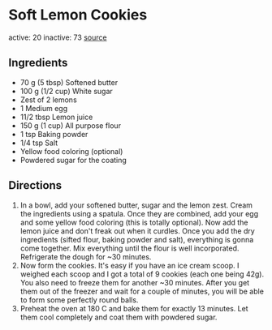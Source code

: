 # Soft Lemon Cookies
active: 20
inactive: 73
[source](https://www.emmafontanella.com/softlemoncookies)
## Ingredients
* 70 g (5 tbsp) Softened butter
* 100 g (1/2 cup) White sugar
* Zest of 2 lemons
* 1 Medium egg
* 11/2 tbsp Lemon juice
* 150 g (1 cup) All purpose flour
* 1 tsp Baking powder
* 1/4 tsp Salt
* Yellow food coloring (optional)
* Powdered sugar for the coating
## Directions
1. In a bowl, add your softened butter, sugar and the lemon zest. Cream the ingredients using a spatula. Once they are combined, add your egg and some yellow food coloring (this is totally optional). Now add the lemon juice and don't freak out when it curdles. Once you add the dry ingredients (sifted flour, baking powder and salt), everything is gonna come together. Mix everything until the flour is well incorporated. Refrigerate the dough for ~30 minutes.
2. Now form the cookies. It's easy if you have an ice cream scoop. I weighed each scoop and I got a total of 9 cookies (each one being 42g). You also need to freeze them for another ~30 minutes. After you get them out of the freezer and wait for a couple of minutes, you will be able to form some perfectly round balls.
3. Preheat the oven at 180 C and bake them for exactly 13 minutes. Let them cool completely and coat them with powdered sugar.

